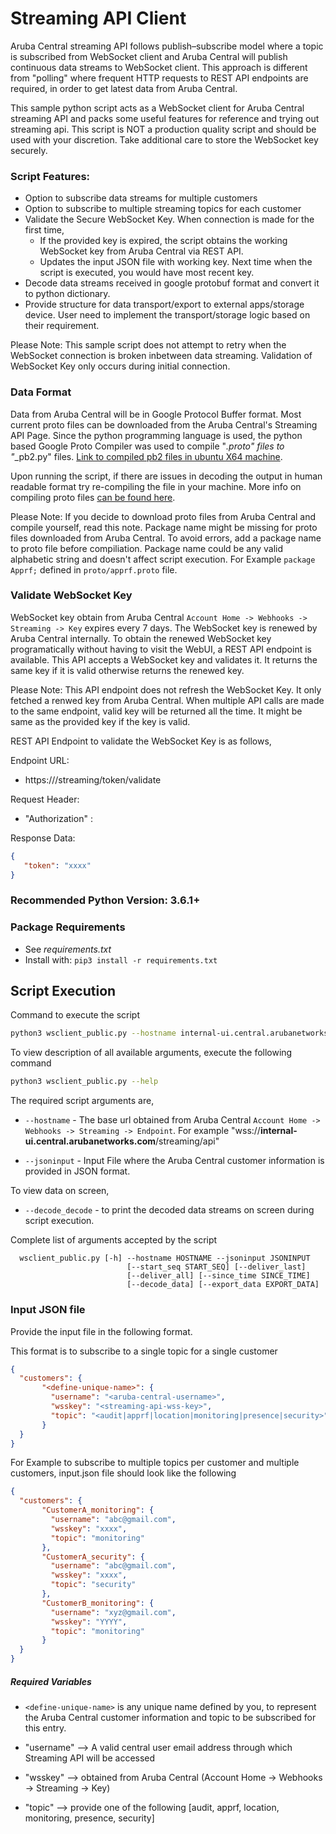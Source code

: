 # Streaming API Client

Aruba Central streaming API follows publish–subscribe model where a topic is subscribed from WebSocket client and Aruba Central will publish continuous data streams to WebSocket client. This approach is different from "polling" where frequent HTTP requests to REST API endpoints are required, in order to get latest data from Aruba Central. 

This sample python script acts as a WebSocket client for Aruba Central streaming API and packs some useful features for reference and trying out streaming api. This script is NOT a production quality script and should be used with your discretion. Take additional care to store the WebSocket key securely.

### Script Features:
- Option to subscribe data streams for multiple customers
- Option to subscribe to multiple streaming topics for each customer
- Validate the Secure WebSocket Key. When connection is made for the first time, 
    - If the provided key is expired, the script obtains the working WebSocket key from Aruba Central via REST API.
    - Updates the input JSON file with working key. Next time when the script is executed, you would have most recent key.
- Decode data streams received in google protobuf format and convert it to python dictionary.
- Provide structure for data transport/export to external apps/storage device. User need to implement the transport/storage logic based on their requirement.

Please Note: This sample script does not attempt to retry when the WebSocket connection is broken inbetween data streaming. Validation of WebSocket Key only occurs during initial connection.

### Data Format

Data from Aruba Central will be in Google Protocol Buffer format. Most current proto files can be downloaded from the Aruba Central's Streaming API Page. Since the python programming language is used, the python based Google Proto Compiler was used to compile "*.proto" files to "*_pb2.py" files. [Link to compiled pb2 files in ubuntu X64 machine](/streaming-api-client/proto).

Upon running the script, if there are issues in decoding the output in human readable format try re-compiling the file in your machine. More info on compiling proto files [can be found here](https://developers.google.com/protocol-buffers/docs/pythontutorial#compiling-your-protocol-buffers).

Please Note: If you decide to download proto files from Aruba Central and compile yourself, read this note. Package name might be missing for proto files downloaded from Aruba Central. To avoid errors, add a package name to proto file before compiliation. Package name could be any valid alphabetic string and doesn't affect script execution. For Example `package Apprf;` defined in `proto/apprf.proto` file.

### Validate WebSocket Key

WebSocket key obtain from Aruba Central `Account Home -> Webhooks -> Streaming -> Key` expires every 7 days. The WebSocket key is renewed by Aruba Central internally. To obtain the renewed WebSocket key programatically without having to visit the WebUI, a REST API endpoint is available. This API accepts a WebSocket key and validates it. It returns the same key if it is valid otherwise returns the renewed key. 

Please Note: This API endpoint does not refresh the WebSocket Key. It only fetched a renwed key from Aruba Central. When multiple API calls are made to the same endpoint, valid key will be returned all the time. It might be same as the provided key if the key is valid.

REST API Endpoint to validate the WebSocket Key is as follows,

Endpoint URL: 

- https://<base-url>/streaming/token/validate
 
Request Header: 

- "Authorization" : <wss-key>
 
Response Data: 

```json 
{ 
   "token": "xxxx"
} 
```

### Recommended Python Version: 3.6.1+
 
### Package Requirements

- See *requirements.txt*
- Install with: `pip3 install -r requirements.txt`

## Script Execution

Command to execute the script
```sh
python3 wsclient_public.py --hostname internal-ui.central.arubanetworks.com --jsoninput input.json --decode_data
```

To view description of all available arguments, execute the following command 
```sh
python3 wsclient_public.py --help
```

The required script arguments are,

- `--hostname` - The base url obtained from Aruba Central `Account Home -> Webhooks -> Streaming -> Endpoint`. For example "wss://**internal-ui.central.arubanetworks.com**/streaming/api"

- `--jsoninput` - Input File where the Aruba Central customer information is provided in JSON format.

To view data on screen,
- `--decode_decode` - to print the decoded data streams on screen during script execution.

Complete list of arguments accepted by the script
```
  wsclient_public.py [-h] --hostname HOSTNAME --jsoninput JSONINPUT
                          [--start_seq START_SEQ] [--deliver_last]             
                          [--deliver_all] [--since_time SINCE_TIME]
                          [--decode_data] [--export_data EXPORT_DATA]
 ```                         

### Input JSON file 

Provide the input file in the following format. 

This format is to subscribe to a single topic for a single customer
```json
{
  "customers": {
       "<define-unique-name>": {
         "username": "<aruba-central-username>",
         "wsskey": "<streaming-api-wss-key>",
         "topic": "<audit|apprf|location|monitoring|presence|security>"
       }
  }
}
```

For Example to subscribe to multiple topics per customer and multiple customers, input.json file should look like the following

```json
{
  "customers": {
       "CustomerA_monitoring": {
         "username": "abc@gmail.com",
         "wsskey": "xxxx",
         "topic": "monitoring"
       },
       "CustomerA_security": {
         "username": "abc@gmail.com",
         "wsskey": "xxxx",
         "topic": "security"
       },
       "CustomerB_monitoring": {
         "username": "xyz@gmail.com",
         "wsskey": "YYYY",
         "topic": "monitoring"
       }    
  }
}
```

##### Required Variables

- `<define-unique-name>` is any unique name defined by you, to represent the Aruba Central customer information and topic to be subscribed for this entry.

- "username" --> A valid central user email address through which Streaming API will be accessed

- "wsskey" --> obtained from Aruba Central (Account Home -> Webhooks -> Streaming -> Key)

- "topic" --> provide one of the following [audit, apprf, location, monitoring, presence, security]
